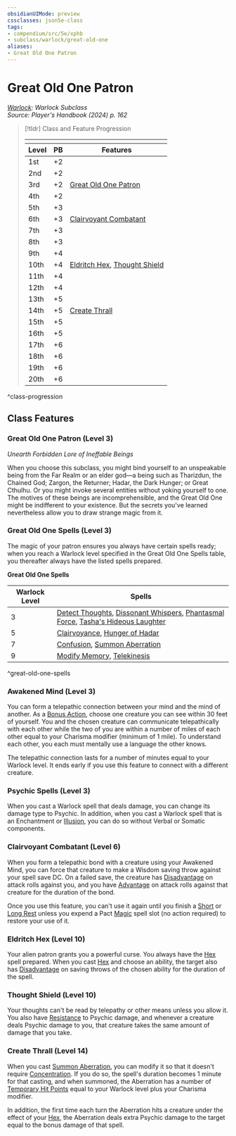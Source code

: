 ```yaml
---
obsidianUIMode: preview
cssclasses: json5e-class
tags:
- compendium/src/5e/xphb
- subclass/warlock/great-old-one
aliases:
- Great Old One Patron
---
```

# Great Old One Patron
*[Warlock](./warlock-xphb.md): Warlock Subclass*  
*Source: Player's Handbook (2024) p. 162*  

> [!tldr] Class and Feature Progression
> 
> <table class="class-progression">
> <thead>
> <tr><th colspan='3'></th></tr>
> <tr class="class-progression"><th class"level">Level</th><th class"pb">PB</th><th class"feature">Features</th></tr>
> </thead><tbody>
> <tr class="class-progression"><td class"level">1st</td><td class"pb">+2</td><td class"feature"></td></tr>
> <tr class="class-progression"><td class"level">2nd</td><td class"pb">+2</td><td class"feature"></td></tr>
> <tr class="class-progression"><td class"level">3rd</td><td class"pb">+2</td><td class"feature"><a href='#Great Old One Patron (Level 3)' class='internal-link'>Great Old One Patron</a></td></tr>
> <tr class="class-progression"><td class"level">4th</td><td class"pb">+2</td><td class"feature"></td></tr>
> <tr class="class-progression"><td class"level">5th</td><td class"pb">+3</td><td class"feature"></td></tr>
> <tr class="class-progression"><td class"level">6th</td><td class"pb">+3</td><td class"feature"><a href='#Clairvoyant Combatant (Level 6)' class='internal-link'>Clairvoyant Combatant</a></td></tr>
> <tr class="class-progression"><td class"level">7th</td><td class"pb">+3</td><td class"feature"></td></tr>
> <tr class="class-progression"><td class"level">8th</td><td class"pb">+3</td><td class"feature"></td></tr>
> <tr class="class-progression"><td class"level">9th</td><td class"pb">+4</td><td class"feature"></td></tr>
> <tr class="class-progression"><td class"level">10th</td><td class"pb">+4</td><td class"feature"><a href='#Eldritch Hex (Level 10)' class='internal-link'>Eldritch Hex</a>, <a href='#Thought Shield (Level 10)' class='internal-link'>Thought Shield</a></td></tr>
> <tr class="class-progression"><td class"level">11th</td><td class"pb">+4</td><td class"feature"></td></tr>
> <tr class="class-progression"><td class"level">12th</td><td class"pb">+4</td><td class"feature"></td></tr>
> <tr class="class-progression"><td class"level">13th</td><td class"pb">+5</td><td class"feature"></td></tr>
> <tr class="class-progression"><td class"level">14th</td><td class"pb">+5</td><td class"feature"><a href='#Create Thrall (Level 14)' class='internal-link'>Create Thrall</a></td></tr>
> <tr class="class-progression"><td class"level">15th</td><td class"pb">+5</td><td class"feature"></td></tr>
> <tr class="class-progression"><td class"level">16th</td><td class"pb">+5</td><td class"feature"></td></tr>
> <tr class="class-progression"><td class"level">17th</td><td class"pb">+6</td><td class"feature"></td></tr>
> <tr class="class-progression"><td class"level">18th</td><td class"pb">+6</td><td class"feature"></td></tr>
> <tr class="class-progression"><td class"level">19th</td><td class"pb">+6</td><td class"feature"></td></tr>
> <tr class="class-progression"><td class"level">20th</td><td class"pb">+6</td><td class"feature"></td></tr>
> </tbody></table>

^class-progression


## Class Features

### Great Old One Patron (Level 3)

*Unearth Forbidden Lore of Ineffable Beings*

When you choose this subclass, you might bind yourself to an unspeakable being from the Far Realm or an elder god—a being such as Tharizdun, the Chained God; Zargon, the Returner; Hadar, the Dark Hunger; or Great Cthulhu. Or you might invoke several entities without yoking yourself to one. The motives of these beings are incomprehensible, and the Great Old One might be indifferent to your existence. But the secrets you've learned nevertheless allow you to draw strange magic from it.

### Great Old One Spells (Level 3)

The magic of your patron ensures you always have certain spells ready; when you reach a Warlock level specified in the Great Old One Spells table, you thereafter always have the listed spells prepared.

**Great Old One Spells**

| Warlock Level | Spells |
|---------------|--------|
| 3 | [Detect Thoughts](/3-Mechanics/CLI/spells/detect-thoughts-xphb.md), [Dissonant Whispers](/3-Mechanics/CLI/spells/dissonant-whispers-xphb.md), [Phantasmal Force](/3-Mechanics/CLI/spells/phantasmal-force-xphb.md), [Tasha's Hideous Laughter](/3-Mechanics/CLI/spells/tashas-hideous-laughter-xphb.md) |
| 5 | [Clairvoyance](/3-Mechanics/CLI/spells/clairvoyance-xphb.md), [Hunger of Hadar](/3-Mechanics/CLI/spells/hunger-of-hadar-xphb.md) |
| 7 | [Confusion](/3-Mechanics/CLI/spells/confusion-xphb.md), [Summon Aberration](/3-Mechanics/CLI/spells/summon-aberration-xphb.md) |
| 9 | [Modify Memory](/3-Mechanics/CLI/spells/modify-memory-xphb.md), [Telekinesis](/3-Mechanics/CLI/spells/telekinesis-xphb.md) |
^great-old-one-spells

### Awakened Mind (Level 3)

You can form a telepathic connection between your mind and the mind of another. As a [Bonus Action](/3-Mechanics/CLI/variant-rules/bonus-action-xphb.md), choose one creature you can see within 30 feet of yourself. You and the chosen creature can communicate telepathically with each other while the two of you are within a number of miles of each other equal to your Charisma modifier (minimum of 1 mile). To understand each other, you each must mentally use a language the other knows.

The telepathic connection lasts for a number of minutes equal to your Warlock level. It ends early if you use this feature to connect with a different creature.

### Psychic Spells (Level 3)

When you cast a Warlock spell that deals damage, you can change its damage type to Psychic. In addition, when you cast a Warlock spell that is an Enchantment or [Illusion](/3-Mechanics/CLI/variant-rules/illusions-xphb.md), you can do so without Verbal or Somatic components.

### Clairvoyant Combatant (Level 6)

When you form a telepathic bond with a creature using your Awakened Mind, you can force that creature to make a Wisdom saving throw against your spell save DC. On a failed save, the creature has [Disadvantage](/3-Mechanics/CLI/variant-rules/disadvantage-xphb.md) on attack rolls against you, and you have [Advantage](/3-Mechanics/CLI/variant-rules/advantage-xphb.md) on attack rolls against that creature for the duration of the bond.

Once you use this feature, you can't use it again until you finish a [Short](/3-Mechanics/CLI/variant-rules/short-rest-xphb.md) or [Long Rest](/3-Mechanics/CLI/variant-rules/long-rest-xphb.md) unless you expend a Pact [Magic](actions.md#Magic) spell slot (no action required) to restore your use of it.

### Eldritch Hex (Level 10)

Your alien patron grants you a powerful curse. You always have the [Hex](/3-Mechanics/CLI/spells/hex-xphb.md) spell prepared. When you cast [Hex](/3-Mechanics/CLI/spells/hex-xphb.md) and choose an ability, the target also has [Disadvantage](/3-Mechanics/CLI/variant-rules/disadvantage-xphb.md) on saving throws of the chosen ability for the duration of the spell.

### Thought Shield (Level 10)

Your thoughts can't be read by telepathy or other means unless you allow it. You also have [Resistance](/3-Mechanics/CLI/variant-rules/resistance-xphb.md) to Psychic damage, and whenever a creature deals Psychic damage to you, that creature takes the same amount of damage that you take.

### Create Thrall (Level 14)

When you cast [Summon Aberration](/3-Mechanics/CLI/spells/summon-aberration-xphb.md), you can modify it so that it doesn't require [Concentration](conditions.md#Concentration). If you do so, the spell's duration becomes 1 minute for that casting, and when summoned, the Aberration has a number of [Temporary Hit Points](/3-Mechanics/CLI/variant-rules/temporary-hit-points-xphb.md) equal to your Warlock level plus your Charisma modifier.

In addition, the first time each turn the Aberration hits a creature under the effect of your [Hex](/3-Mechanics/CLI/spells/hex-xphb.md), the Aberration deals extra Psychic damage to the target equal to the bonus damage of that spell.